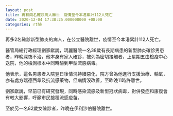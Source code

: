```yaml
---
layout: post
title: 再有兩名確診病人離世　疫情至今本港累計112人死亡
date: 2020-12-04 17:38:25.000000000 +08:00
categories: rthk
---
```


再多2名確診新型肺炎的病人，在公立醫院離世，疫情至今本港累計112人死亡。

醫管局總行政經理劉家獻說，瑪麗醫院一名38歲有長期病患的新型肺炎確診男患者，昨晚深夜不治，他本身有家人確診，被列為密切接觸者，上星期五由檢疫中心送院，他的檢測樣本中同時驗到甲型流感病毒。

他表示，這名男患者入院翌日後情況持續惡化，院方曾為他進行支援治療、輸氧，亦有處方瑞德西韋及抗流感藥物，但病情沒改善，至昨晚11時許離世。

劉家獻說，早前已有研究發現，同時感染流感及新型冠狀病毒，對併發症和康復會有較大影響，呼籲市民接種流感疫苗。

至於另一名82歲女確診者，昨晚在伊利沙伯醫院離世。
